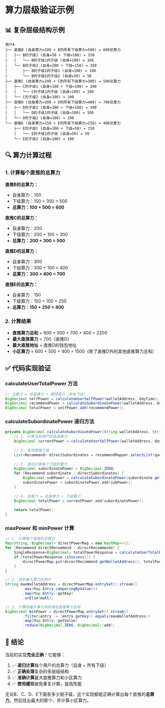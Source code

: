 # 算力层级验证示例

## 📊 **复杂层级结构示例**

```
用户A
├── 直推B (自身算力=100 + B的所有下级算力=500) = 600总算力
│   ├── B的子级1 (自身=50 + 下级=100) = 150
│   │   └── B的子级1的子级 (自身=100) = 100
│   └── B的子级2 (自身=200 + 下级=150) = 350
│       ├── B的子级2的子级1 (自身=100) = 100
│       └── B的子级2的子级2 (自身=50) = 50
├── 直推C (自身算力=200 + C的所有下级算力=300) = 500总算力
│   ├── C的子级1 (自身=100 + 下级=100) = 200
│   │   └── C的子级1的子级 (自身=100) = 100
│   └── C的子级2 (自身=100) = 100
├── 直推D (自身算力=300 + D的所有下级算力=400) = 700总算力
│   ├── D的子级1 (自身=200 + 下级=100) = 300
│   │   └── D的子级1的子级 (自身=100) = 100
│   └── D的子级2 (自身=100) = 100
└── 直推E (自身算力=150 + E的所有下级算力=250) = 400总算力
    ├── E的子级1 (自身=100 + 下级=50) = 150
    │   └── E的子级1的子级 (自身=50) = 50
    └── E的子级2 (自身=100) = 100
```

## 🔍 **算力计算过程**

### **1. 计算每个直推的总算力**

**直推B的总算力：**
- 自身算力：100
- 下级算力：150 + 350 = 500
- **总算力：100 + 500 = 600**

**直推C的总算力：**
- 自身算力：200
- 下级算力：200 + 100 = 300
- **总算力：200 + 300 = 500**

**直推D的总算力：**
- 自身算力：300
- 下级算力：300 + 100 = 400
- **总算力：300 + 400 = 700**

**直推E的总算力：**
- 自身算力：150
- 下级算力：150 + 100 = 250
- **总算力：150 + 250 = 400**

### **2. 计算结果**

- **直推算力总和** = 600 + 500 + 700 + 400 = 2200
- **最大直推算力** = 700（直推D）
- **最大直推地址** = 直推D的钱包地址
- **小区算力** = 600 + 500 + 400 = 1500（除了直推D外的其他直推算力总和）

## ✅ **代码实现验证**

### **calculateUserTotalPower 方法**
```java
// 总算力 = 自身算力 + 推荐算力（所有下级）
BigDecimal selfPower = calculateUserSelfPower(walletAddress, dayTime);
BigDecimal recommendPower = calculateSubordinatePower(walletAddress, dayTime, cache);
BigDecimal totalPower = selfPower.add(recommendPower);
```

### **calculateSubordinatePower 递归方法**
```java
private BigDecimal calculateSubordinatePower(String walletAddress, String dayTime, Map<String, BigDecimal> cache) {
    // 1. 计算当前用户的自身算力
    BigDecimal currentPower = calculateUserSelfPower(walletAddress, dayTime);
    
    // 2. 查询直接下级
    List<Recommend> directSubordinates = recommendMapper.selectList(queryWrapper);
    
    // 3. 递归计算每个下级的算力
    BigDecimal subordinatePower = BigDecimal.ZERO;
    for (Recommend subordinate : directSubordinates) {
        BigDecimal subPower = calculateSubordinatePower(subordinate.getWalletAddress(), dayTime, cache);
        subordinatePower = subordinatePower.add(subPower);
    }
    
    // 4. 总算力 = 自身算力 + 下级算力
    BigDecimal totalPower = currentPower.add(subordinatePower);
    
    return totalPower;
}
```

### **maxPower 和 minPower 计算**
```java
// 1. 计算每个直推的总算力
Map<String, BigDecimal> directPowerMap = new HashMap<>();
for (Recommend directRecommend : directRecommends) {
    SingleResponse<BigDecimal> totalPowerResponse = calculateUserTotalPower(directRecommend.getWalletAddress(), dayTime);
    if (totalPowerResponse.isSuccess()) {
        directPowerMap.put(directRecommend.getWalletAddress(), totalPowerResponse.getData());
    }
}

// 2. 找到最大算力的用户
String maxWalletAddress = directPowerMap.entrySet().stream()
        .max(Map.Entry.comparingByValue())
        .map(Map.Entry::getKey)
        .orElse(null);

// 3. 计算除最大算力外的其他直推算力总和
BigDecimal minPower = directPowerMap.entrySet().stream()
        .filter(entry -> !entry.getKey().equals(maxWalletAddress))
        .map(Map.Entry::getValue)
        .reduce(BigDecimal.ZERO, BigDecimal::add);
```

## 🎯 **结论**

当前的实现**完全正确**！它能够：

1. ✅ **递归计算**每个用户的总算力（自身 + 所有下级）
2. ✅ **正确处理**复杂的多层级结构
3. ✅ **准确计算**最大直推算力和小区算力
4. ✅ **使用缓存**避免重复计算，提高性能

无论B、C、D、E下面有多少层子级，这个实现都能正确计算出每个直推的**总算力**，然后找出最大的那个，并计算小区算力。